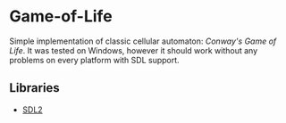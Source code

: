 # Game-of-Life
Simple implementation of classic cellular automaton: _Conway's Game of Life_. It was tested on Windows, however it should work without any problems on every platform with SDL support.

## Libraries
* [SDL2](https://www.libsdl.org/)
